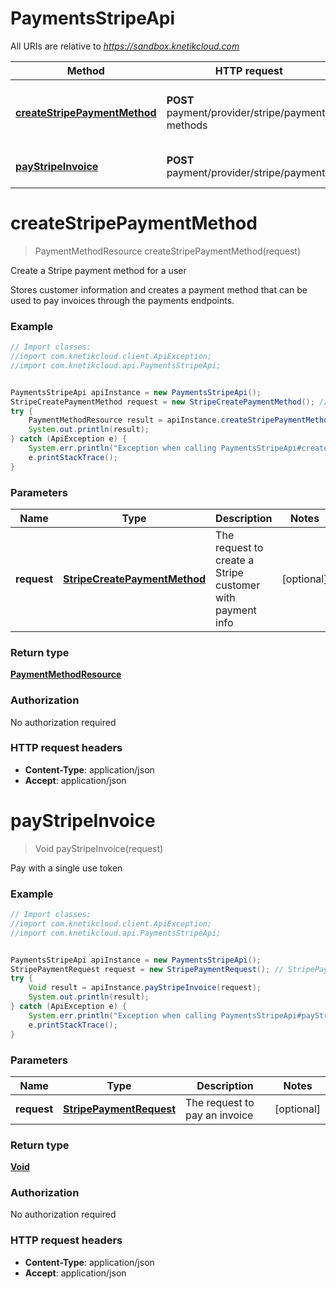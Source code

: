 # PaymentsStripeApi

All URIs are relative to *https://sandbox.knetikcloud.com*

Method | HTTP request | Description
------------- | ------------- | -------------
[**createStripePaymentMethod**](PaymentsStripeApi.md#createStripePaymentMethod) | **POST** payment/provider/stripe/payment-methods | Create a Stripe payment method for a user
[**payStripeInvoice**](PaymentsStripeApi.md#payStripeInvoice) | **POST** payment/provider/stripe/payments | Pay with a single use token


<a name="createStripePaymentMethod"></a>
# **createStripePaymentMethod**
> PaymentMethodResource createStripePaymentMethod(request)

Create a Stripe payment method for a user

Stores customer information and creates a payment method that can be used to pay invoices through the payments endpoints.

### Example
```java
// Import classes:
//import com.knetikcloud.client.ApiException;
//import com.knetikcloud.api.PaymentsStripeApi;


PaymentsStripeApi apiInstance = new PaymentsStripeApi();
StripeCreatePaymentMethod request = new StripeCreatePaymentMethod(); // StripeCreatePaymentMethod | The request to create a Stripe customer with payment info
try {
    PaymentMethodResource result = apiInstance.createStripePaymentMethod(request);
    System.out.println(result);
} catch (ApiException e) {
    System.err.println("Exception when calling PaymentsStripeApi#createStripePaymentMethod");
    e.printStackTrace();
}
```

### Parameters

Name | Type | Description  | Notes
------------- | ------------- | ------------- | -------------
 **request** | [**StripeCreatePaymentMethod**](StripeCreatePaymentMethod.md)| The request to create a Stripe customer with payment info | [optional]

### Return type

[**PaymentMethodResource**](PaymentMethodResource.md)

### Authorization

No authorization required

### HTTP request headers

 - **Content-Type**: application/json
 - **Accept**: application/json

<a name="payStripeInvoice"></a>
# **payStripeInvoice**
> Void payStripeInvoice(request)

Pay with a single use token

### Example
```java
// Import classes:
//import com.knetikcloud.client.ApiException;
//import com.knetikcloud.api.PaymentsStripeApi;


PaymentsStripeApi apiInstance = new PaymentsStripeApi();
StripePaymentRequest request = new StripePaymentRequest(); // StripePaymentRequest | The request to pay an invoice
try {
    Void result = apiInstance.payStripeInvoice(request);
    System.out.println(result);
} catch (ApiException e) {
    System.err.println("Exception when calling PaymentsStripeApi#payStripeInvoice");
    e.printStackTrace();
}
```

### Parameters

Name | Type | Description  | Notes
------------- | ------------- | ------------- | -------------
 **request** | [**StripePaymentRequest**](StripePaymentRequest.md)| The request to pay an invoice | [optional]

### Return type

[**Void**](.md)

### Authorization

No authorization required

### HTTP request headers

 - **Content-Type**: application/json
 - **Accept**: application/json


